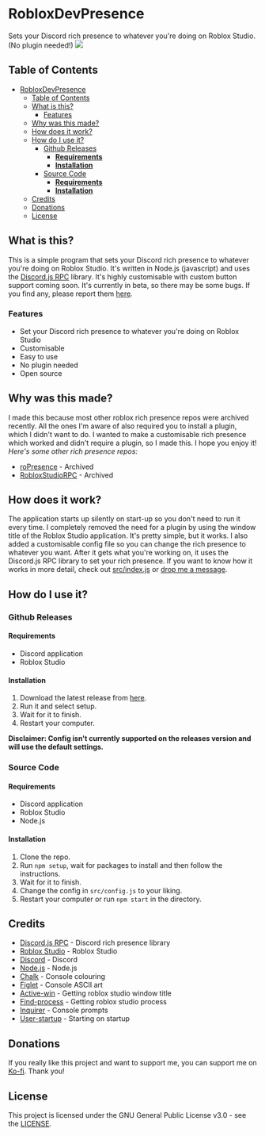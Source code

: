 # RobloxDevPresence
Sets your Discord rich presence to whatever you're doing on Roblox Studio. (No plugin needed!)
<img src="https://i.ibb.co/ZLcfmt9/robloxdevpresence.gif">

## Table of Contents
- [RobloxDevPresence](#robloxdevpresence)
  - [Table of Contents](#table-of-contents)
  - [What is this?](#what-is-this)
    - [Features](#features)
  - [Why was this made?](#why-was-this-made)
  - [How does it work?](#how-does-it-work)
  - [How do I use it?](#how-do-i-use-it)
    - [Github Releases](#github-releases)
      - [**Requirements**](#requirements)
      - [**Installation**](#installation)
    - [Source Code](#source-code)
      - [**Requirements**](#requirements-1)
      - [**Installation**](#installation-1)
  - [Credits](#credits)
  - [Donations](#donations)
  - [License](#license)
  
## What is this?
This is a simple program that sets your Discord rich presence to whatever you're doing on Roblox Studio. It's written in Node.js (javascript) and uses the [Discord.js RPC](https://github.com/discordjs/RPC) library. It's highly customisable with custom button support coming soon. It's currently in beta, so there may be some bugs. If you find any, please report them [here](https://github.com/kirbodev/RobloxDevPresence/issues).  
### Features
- Set your Discord rich presence to whatever you're doing on Roblox Studio
- Customisable
- Easy to use
- No plugin needed
- Open source 

## Why was this made?
I made this because most other roblox rich presence repos were archived recently. All the ones I'm aware of also required you to install a plugin, which I didn't want to do. I wanted to make a customisable rich presence which worked and didn't require a plugin, so I made this. I hope you enjoy it!   
*Here's some other rich presence repos:*
- [roPresence](https://github.com/JiveOff/roPresence) - Archived
- [RobloxStudioRPC](https://github.com/LeadRDRK/RobloxStudioRPC) - Archived

## How does it work?
The application starts up silently on start-up so you don't need to run it every time.
I completely removed the need for a plugin by using the window title of the Roblox Studio application. It's pretty simple, but it works. I also added a customisable config file so you can change the rich presence to whatever you want. After it gets what you're working on, it uses the Discord.js RPC library to set your rich presence. If you want to know how it works in more detail, check out [src/index.js](https://github.com/kirbodev/robloxdevpresence/tree/main/src/index.js) or [drop me a message](https://kirbodev.com/#contact).

## How do I use it?
### Github Releases
#### **Requirements**
- Discord application
- Roblox Studio

#### **Installation**
1. Download the latest release from [here](https://github.com/kirbodev/robloxdevpresence/releases).
2. Run it and select setup.
3. Wait for it to finish.  
4. Restart your computer. 
   
**Disclaimer: Config isn't currently supported on the releases version and will use the default settings.**

### Source Code
#### **Requirements**
- Discord application
- Roblox Studio
- Node.js

#### **Installation**
1. Clone the repo.
2. Run `npm setup`, wait for packages to install and then follow the instructions.
3. Wait for it to finish.
4. Change the config in `src/config.js` to your liking.
5. Restart your computer or run `npm start` in the directory.

## Credits
- [Discord.js RPC](https://github.com/discordjs/RPC) - Discord rich presence library
- [Roblox Studio](https://www.create.roblox.com/) - Roblox Studio
- [Discord](https://discord.com/) - Discord
- [Node.js](https://nodejs.org/) - Node.js
- [Chalk](https://github.com/chalk/chalk) - Console colouring
- [Figlet](https://github.com/patorjk/figlet.js) - Console ASCII art
- [Active-win](https://github.com/sindresorhus/active-win) - Getting roblox studio window title
- [Find-process](https://github.com/yibn2008/find-process) - Getting roblox studio process
- [Inquirer](https://github.com/SBoudrias/Inquirer.js) - Console prompts
- [User-startup](https://github.com/typicode/user-startup) - Starting on startup

## Donations
If you really like this project and want to support me, you can support me on [Ko-fi](https://ko-fi.com/kirbodev). Thank you!

## License
This project is licensed under the GNU General Public License v3.0 - see the [LICENSE](https://www.gnu.org/licenses/gpl-3.0.en.html).